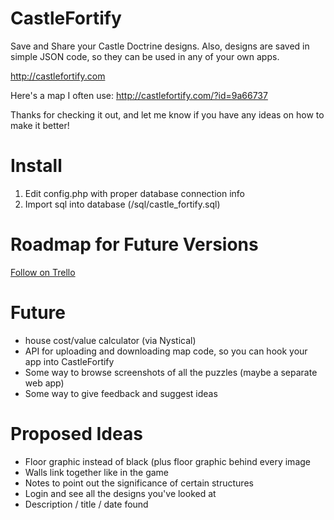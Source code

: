 CastleFortify
=============

Save and Share your Castle Doctrine designs. Also, designs are saved in simple JSON code, so they can be used in any of your own apps. 

http://castlefortify.com

Here's a map I often use:
http://castlefortify.com/?id=9a66737

Thanks for checking it out, and let me know if you have any ideas on how to make it better!

# Install

1. Edit config.php with proper database connection info
2. Import sql into database (/sql/castle_fortify.sql)

# Roadmap for Future Versions

[Follow on Trello](https://trello.com/board/castle-fortify/5161a8347040e6623a009092)

# Future

- house cost/value calculator (via Nystical)
- API for uploading and downloading map code, so you can hook your app into CastleFortify
- Some way to browse screenshots of all the puzzles (maybe a separate web app)
- Some way to give feedback and suggest ideas

# Proposed Ideas

- Floor graphic instead of black (plus floor graphic behind every image
- Walls link together like in the game
- Notes to point out the significance of certain structures
- Login and see all the designs you've looked at
- Description / title / date found

